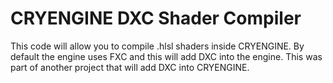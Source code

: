 # CRYENGINE DXC Shader Compiler
This code will allow you to compile .hlsl shaders inside CRYENGINE. By default the engine uses FXC and this will add DXC into the engine. This was part of another project that will add DXC into CRYENGINE.
